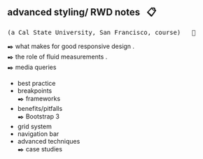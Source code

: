 ## advanced styling/ RWD  notes &nbsp; :clipboard:
<kbd>(a Cal State University, San Francisco, course) &nbsp; :rooster:</kbd>

:black_nib: what makes for good responsive design .    
:black_nib: the role of fluid measurements .      
:black_nib: media queries   
  - best practice   
  - breakpoints   
:black_nib: frameworks    
  - benefits/pitfalls   
:black_nib: Bootstrap 3   
  - grid system   
  - navigation bar   
  - advanced techniques   
:black_nib: case studies   

